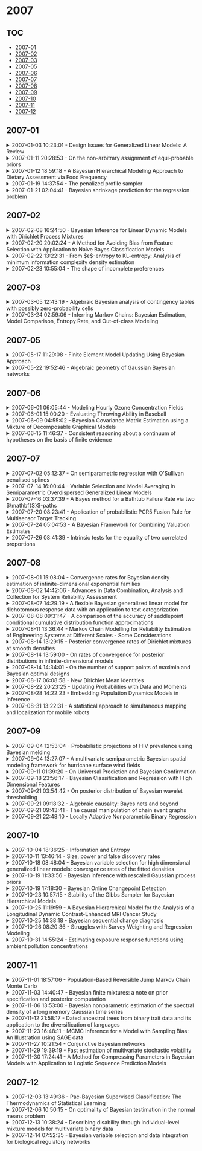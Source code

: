 # 2007

## TOC

- [2007-01](#2007-01)
- [2007-02](#2007-02)
- [2007-03](#2007-03)
- [2007-05](#2007-05)
- [2007-06](#2007-06)
- [2007-07](#2007-07)
- [2007-08](#2007-08)
- [2007-09](#2007-09)
- [2007-10](#2007-10)
- [2007-11](#2007-11)
- [2007-12](#2007-12)

## 2007-01

<details>

<summary>2007-01-03 10:23:01 - Design Issues for Generalized Linear Models: A Review</summary>

- *André I. Khuri, Bhramar Mukherjee, Bikas K. Sinha, Malay Ghosh*

- `0701088v1` - [abs](http://arxiv.org/abs/0701088v1) - [pdf](http://arxiv.org/pdf/math/0701088v1)

> Generalized linear models (GLMs) have been used quite effectively in the modeling of a mean response under nonstandard conditions, where discrete as well as continuous data distributions can be accommodated. The choice of design for a GLM is a very important task in the development and building of an adequate model. However, one major problem that handicaps the construction of a GLM design is its dependence on the unknown parameters of the fitted model. Several approaches have been proposed in the past 25 years to solve this problem. These approaches, however, have provided only partial solutions that apply in only some special cases, and the problem, in general, remains largely unresolved. The purpose of this article is to focus attention on the aforementioned dependence problem. We provide a survey of various existing techniques dealing with the dependence problem. This survey includes discussions concerning locally optimal designs, sequential designs, Bayesian designs and the quantile dispersion graph approach for comparing designs for GLMs.

</details>

<details>

<summary>2007-01-11 20:28:53 - On the non-arbitrary assignment of equi-probable priors</summary>

- *William M. Briggs*

- `0701331v1` - [abs](http://arxiv.org/abs/0701331v1) - [pdf](http://arxiv.org/pdf/math/0701331v1)

> How to form priors that do not seem artificial or arbitrary is a central question in Bayesian statistics. The case of forming a prior on the truth of a proposition for which there is no evidence, and the definte evidence that the event can happen in a finite set of ways, is detailed. The truth of a propostion of this kind is frequently assigned a prior of 0.5 via arguments of ignorance, randomness, the Principle of Indiffernce, the Principal Principal, or by other methods. These are all shown to be flawed. The statistical syllogism introduced by Williams in 1947 is shown to fix the problems that the other arguments have. An example in the context of model selection is given.

</details>

<details>

<summary>2007-01-12 18:59:18 - A Bayesian Hierarchical Modeling Approach to Dietary Assessment via Food Frequency</summary>

- *Andrew Lawson, Daniela Nitcheva*

- `0701356v1` - [abs](http://arxiv.org/abs/0701356v1) - [pdf](http://arxiv.org/pdf/math/0701356v1)

> Previous likelihood-based linear modeling of nutritional data has been limited by the availability of software that allows flexible error structures in the data. We demonstrate the use of a Bayesian modeling approach to the analysis of such data. Our goal is to model the relationship between the energy intake derived from Food Frequency Questionnaires (FFQs) and the energy expenditure estimated from the doubly labeled water method. We consider models with different distributions for the FFQ energy intake. The models include previously identified covariates describing social desirability, education and their possible interaction that are felt to impact the reported FFQ. The models also include random effects to account for subject specific random variation (frailty) and also to account for the complex patterns of measurement error inherent in these data. Issues arising within the work relate both to the selection of relevant linear and non-linear models, the use of random effects, and the relevance of goodness-of-fit criteria such as DIC and PPL in assessing the most appropriate model.

</details>

<details>

<summary>2007-01-19 14:37:54 - The penalized profile sampler</summary>

- *Guang Cheng, Michael R. Kosorok*

- `0701540v1` - [abs](http://arxiv.org/abs/0701540v1) - [pdf](http://arxiv.org/pdf/math/0701540v1)

> The penalized profile sampler for semiparametric inference is an extension of the profile sampler method (Lee, Kosorok and Fine, 2005) obtained by profiling a penalized log-likelihood. The idea is to base inference on the posterior distribution obtained by multiplying a profiled penalized log-likelihood by a prior for the parametric component, where the profiling and penalization are applied to the nuisance parameter. Because the prior is not applied to the full likelihood, the method is not strictly Bayesian. A benefit of this approximately Bayesian method is that it circumvents the need to put a prior on the possibly infinite-dimensional nuisance components of the model. We investigate the first and second order frequentist performance of the penalized profile sampler, and demonstrate that the accuracy of the procedure can be adjusted by the size of the assigned smoothing parameter. The theoretical validity of the procedure is illustrated for two examples: a partly linear model with normal error for current status data and a semiparametric logistic regression model. As far as we are aware, there are no other methods of inference in this context known to have second order frequentist validity.

</details>

<details>

<summary>2007-01-21 02:04:41 - Bayesian shrinkage prediction for the regression problem</summary>

- *Kei Kobayashi, Fumiyasu Komaki*

- `0701583v1` - [abs](http://arxiv.org/abs/0701583v1) - [pdf](http://arxiv.org/pdf/math/0701583v1)

> We consider Bayesian shrinkage predictions for the Normal regression problem under the frequentist Kullback-Leibler risk function.   Firstly, we consider the multivariate Normal model with an unknown mean and a known covariance. While the unknown mean is fixed, the covariance of future samples can be different from training samples. We show that the Bayesian predictive distribution based on the uniform prior is dominated by that based on a class of priors if the prior distributions for the covariance and future covariance matrices are rotation invariant.   Then, we consider a class of priors for the mean parameters depending on the future covariance matrix. With such a prior, we can construct a Bayesian predictive distribution dominating that based on the uniform prior.   Lastly, applying this result to the prediction of response variables in the Normal linear regression model, we show that there exists a Bayesian predictive distribution dominating that based on the uniform prior. Minimaxity of these Bayesian predictions follows from these results.

</details>


## 2007-02

<details>

<summary>2007-02-08 16:24:50 - Bayesian Inference for Linear Dynamic Models with Dirichlet Process Mixtures</summary>

- *François Caron, Manuel Davy, Arnaud Doucet, Emmanuel Duflos, Philippe Vanheeghe*

- `0702225v1` - [abs](http://arxiv.org/abs/0702225v1) - [pdf](http://arxiv.org/pdf/math/0702225v1)

> Using Kalman techniques, it is possible to perform optimal estimation in linear Gaussian state-space models. We address here the case where the noise probability density functions are of unknown functional form. A flexible Bayesian nonparametric noise model based on Dirichlet process mixtures is introduced. Efficient Markov chain Monte Carlo and Sequential Monte Carlo methods are then developed to perform optimal batch and sequential estimation in such contexts. The algorithms are applied to blind deconvolution and change point detection. Experimental results on synthetic and real data demonstrate the efficiency of this approach in various contexts.

</details>

<details>

<summary>2007-02-20 20:02:24 - A Method for Avoiding Bias from Feature Selection with Application to Naive Bayes Classification Models</summary>

- *Longhai Li, Jianguo Zhang, Radford M. Neal*

- `0702591v1` - [abs](http://arxiv.org/abs/0702591v1) - [pdf](http://arxiv.org/pdf/math/0702591v1)

> For many classification and regression problems, a large number of features are available for possible use - this is typical of DNA microarray data on gene expression, for example. Often, for computational or other reasons, only a small subset of these features are selected for use in a model, based on some simple measure such as correlation with the response variable. This procedure may introduce an optimistic bias, however, in which the response variable appears to be more predictable than it actually is, because the high correlation of the selected features with the response may be partly or wholely due to chance. We show how this bias can be avoided when using a Bayesian model for the joint distribution of features and response. The crucial insight is that even if we forget the exact values of the unselected features, we should retain, and condition on, the knowledge that their correlation with the response was too small for them to be selected. In this paper we describe how this idea can be implemented for ``naive Bayes'' models of binary data. Experiments with simulated data confirm that this method avoids bias due to feature selection. We also apply the naive Bayes model to subsets of data relating gene expression to colon cancer, and find that correcting for bias from feature selection does improve predictive performance.

</details>

<details>

<summary>2007-02-22 13:22:31 - From $ε$-entropy to KL-entropy: Analysis of minimum information complexity density estimation</summary>

- *Tong Zhang*

- `0702653v1` - [abs](http://arxiv.org/abs/0702653v1) - [pdf](http://arxiv.org/pdf/math/0702653v1)

> We consider an extension of $\epsilon$-entropy to a KL-divergence based complexity measure for randomized density estimation methods. Based on this extension, we develop a general information-theoretical inequality that measures the statistical complexity of some deterministic and randomized density estimators. Consequences of the new inequality will be presented. In particular, we show that this technique can lead to improvements of some classical results concerning the convergence of minimum description length and Bayesian posterior distributions. Moreover, we are able to derive clean finite-sample convergence bounds that are not obtainable using previous approaches.

</details>

<details>

<summary>2007-02-23 10:55:04 - The shape of incomplete preferences</summary>

- *Robert Nau*

- `0702689v1` - [abs](http://arxiv.org/abs/0702689v1) - [pdf](http://arxiv.org/pdf/math/0702689v1)

> Incomplete preferences provide the epistemic foundation for models of imprecise subjective probabilities and utilities that are used in robust Bayesian analysis and in theories of bounded rationality. This paper presents a simple axiomatization of incomplete preferences and characterizes the shape of their representing sets of probabilities and utilities. Deletion of the completeness assumption from the axiom system of Anscombe and Aumann yields preferences represented by a convex set of state-dependent expected utilities, of which at least one must be a probability/utility pair. A strengthening of the state-independence axiom is needed to obtain a representation purely in terms of a set of probability/utility pairs.

</details>


## 2007-03

<details>

<summary>2007-03-05 12:43:19 - Algebraic Bayesian analysis of contingency tables with possibly zero-probability cells</summary>

- *Guido Consonni, Giovanni Pistone*

- `0703123v1` - [abs](http://arxiv.org/abs/0703123v1) - [pdf](http://arxiv.org/pdf/math/0703123v1)

> In this paper we consider a Bayesian analysis of contingency tables allowing for the possibility that cells may have probability zero. In this sense we depart from standard log-linear modeling that implicitly assumes a positivity constraint. Our approach leads us to consider mixture models for contingency tables, where the components of the mixture, which we call model-instances, have distinct support. We rely on ideas from polynomial algebra in order to identify the various model instances. We also provide a method to assign prior probabilities to each instance of the model, as well as describing methods for constructing priors on the parameter space of each instance. We illustrate our methodology through a $5 \times 2$ table involving two structural zeros, as well as a zero count. The results we obtain show that our analysis may lead to conclusions that are substantively different from those that would obtain in a standard framework, wherein the possibility of zero-probability cells is not explicitly accounted for.

</details>

<details>

<summary>2007-03-24 02:59:06 - Inferring Markov Chains: Bayesian Estimation, Model Comparison, Entropy Rate, and Out-of-class Modeling</summary>

- *Christopher C. Strelioff, James P. Crutchfield, Alfred W. Hubler*

- `0703715v1` - [abs](http://arxiv.org/abs/0703715v1) - [pdf](http://arxiv.org/pdf/math/0703715v1)

> Markov chains are a natural and well understood tool for describing one-dimensional patterns in time or space. We show how to infer $k$-th order Markov chains, for arbitrary $k$, from finite data by applying Bayesian methods to both parameter estimation and model-order selection. Extending existing results for multinomial models of discrete data, we connect inference to statistical mechanics through information-theoretic (type theory) techniques. We establish a direct relationship between Bayesian evidence and the partition function which allows for straightforward calculation of the expectation and variance of the conditional relative entropy and the source entropy rate. Finally, we introduce a novel method that uses finite data-size scaling with model-order comparison to infer the structure of out-of-class processes.

</details>


## 2007-05

<details>

<summary>2007-05-17 11:29:08 - Finite Element Model Updating Using Bayesian Approach</summary>

- *Tshilidzi Marwala, Lungile Mdlazi, Sibusiso Sibisi*

- `0705.2515v1` - [abs](http://arxiv.org/abs/0705.2515v1) - [pdf](http://arxiv.org/pdf/0705.2515v1)

> This paper compares the Maximum-likelihood method and Bayesian method for finite element model updating. The Maximum-likelihood method was implemented using genetic algorithm while the Bayesian method was implemented using the Markov Chain Monte Carlo. These methods were tested on a simple beam and an unsymmetrical H-shaped structure. The results show that the Bayesian method gave updated finite element models that predicted more accurate modal properties than the updated finite element models obtained through the use of the Maximum-likelihood method. Furthermore, both these methods were found to require the same levels of computational loads.

</details>

<details>

<summary>2007-05-22 19:52:46 - Algebraic geometry of Gaussian Bayesian networks</summary>

- *Seth Sullivant*

- `0704.0918v2` - [abs](http://arxiv.org/abs/0704.0918v2) - [pdf](http://arxiv.org/pdf/0704.0918v2)

> Conditional independence models in the Gaussian case are algebraic varieties in the cone of positive definite covariance matrices. We study these varieties in the case of Bayesian networks, with a view towards generalizing the recursive factorization theorem to situations with hidden variables. In the case when the underlying graph is a tree, we show that the vanishing ideal of the model is generated by the conditional independence statements implied by graph. We also show that the ideal of any Bayesian network is homogeneous with respect to a multigrading induced by a collection of upstream random variables. This has a number of important consequences for hidden variable models. Finally, we relate the ideals of Bayesian networks to a number of classical constructions in algebraic geometry including toric degenerations of the Grassmannian, matrix Schubert varieties, and secant varieties.

</details>


## 2007-06

<details>

<summary>2007-06-01 06:05:44 - Modeling Hourly Ozone Concentration Fields</summary>

- *Yiping Dou, Nhu D Le, James V Zidek*

- `0706.0073v1` - [abs](http://arxiv.org/abs/0706.0073v1) - [pdf](http://arxiv.org/pdf/0706.0073v1)

> This paper presents a dynamic linear model for modeling hourly ozone concentrations over the eastern United States. That model, which is developed within an Bayesian hierarchical framework, inherits the important feature of such models that its coefficients, treated as states of the process, can change with time. Thus the model includes a time--varying site invariant mean field as well as time varying coefficients for 24 and 12 diurnal cycle components. This cost of this model's great flexibility comes at the cost of computational complexity, forcing us to use an MCMC approach and to restrict application of our model domain to a small number of monitoring sites. We critically assess this model and discover some of its weaknesses in this type of application.

</details>

<details>

<summary>2007-06-01 15:00:20 - Evaluating Throwing Ability in Baseball</summary>

- *Matthew Carruth, Shane T. Jensen*

- `0705.3257v2` - [abs](http://arxiv.org/abs/0705.3257v2) - [pdf](http://arxiv.org/pdf/0705.3257v2)

> We present a quantitative analysis of throwing ability for major league outfielders and catchers. We use detailed game event data to tabulate success and failure events in outfielder and catcher throwing opportunities. We attribute a run contribution to each success or failure which are tabulated for each player in each season. We use four seasons of data to estimate the overall throwing ability of each player using a Bayesian hierarchical model. This model allows us to shrink individual player estimates towards an overall population mean depending on the number of opportunities for each player. We use the posterior distribution of player abilities from this model to identify players with significant positive and negative throwing contributions.

</details>

<details>

<summary>2007-06-09 04:55:02 - Bayesian Covariance Matrix Estimation using a Mixture of Decomposable Graphical Models</summary>

- *Helen Armstrong, Christopher K. Carter, Kevin F. Wong, Robert Kohn*

- `0706.1287v1` - [abs](http://arxiv.org/abs/0706.1287v1) - [pdf](http://arxiv.org/pdf/0706.1287v1)

> A Bayesian approach is used to estimate the covariance matrix of Gaussian data. Ideas from Gaussian graphical models and model selection are used to construct a prior for the covariance matrix that is a mixture over all decomposable graphs. For this prior the probability of each graph size is specified by the user and graphs of equal size are assigned equal probability. Most previous approaches assume that all graphs are equally probable. We show empirically that the prior that assigns equal probability over graph sizes outperforms the prior that assigns equal probability over all graphs, both in identifying the correct decomposable graph and in more efficiently estimating the covariance matrix.

</details>

<details>

<summary>2007-06-15 11:46:37 - Consistent reasoning about a continuum of hypotheses on the basis of finite evidence</summary>

- *Jochen Rau*

- `0706.2274v1` - [abs](http://arxiv.org/abs/0706.2274v1) - [pdf](http://arxiv.org/pdf/0706.2274v1)

> In the modern Bayesian view classical probability theory is simply an extension of conventional logic, i.e., a quantitative tool that allows for consistent reasoning in the presence of uncertainty. Classical theory presupposes, however, that--at least in principle--the amount of evidence that an experimenter can accumulate always matches the size of the hypothesis space. I investigate how the framework for consistent reasoning must be modified in non-classical situations where hypotheses form a continuum, yet the maximum evidence accessible through experiment is not allowed to exceed some finite upper bound. Invoking basic consistency requirements pertaining to the preparation and composition of systems, as well as to the continuity of probabilities, I show that the modified theory must have an internal symmetry isomorphic to the unitary group. It thus appears that the only consistent algorithm for plausible reasoning about a continuum of hypotheses on the basis of finite evidence is furnished by quantum theory in complex Hilbert space.

</details>


## 2007-07

<details>

<summary>2007-07-02 05:12:37 - On semiparametric regression with O'Sullivan penalised splines</summary>

- *M. P. Wand, J. T. Ormerod*

- `0707.0143v1` - [abs](http://arxiv.org/abs/0707.0143v1) - [pdf](http://arxiv.org/pdf/0707.0143v1)

> This is an expos\'e on the use of O'Sullivan penalised splines in contemporary semiparametric regression, including mixed model and Bayesian formulations. O'Sullivan penalised splines are similar to P-splines, but have an advantage of being a direct generalisation of smoothing splines. Exact expressions for the O'Sullivan penalty matrix are obtained. Comparisons between the two reveals that O'Sullivan penalised splines more closely mimic the natural boundary behaviour of smoothing splines. Implementation in modern computing environments such as Matlab, R and BUGS is discussed.

</details>

<details>

<summary>2007-07-14 16:00:44 - Variable Selection and Model Averaging in Semiparametric Overdispersed Generalized Linear Models</summary>

- *Remy Cottet, Robert Kohn, David Nott*

- `0707.2158v1` - [abs](http://arxiv.org/abs/0707.2158v1) - [pdf](http://arxiv.org/pdf/0707.2158v1)

> We express the mean and variance terms in a double exponential regression model as additive functions of the predictors and use Bayesian variable selection to determine which predictors enter the model, and whether they enter linearly or flexibly. When the variance term is null we obtain a generalized additive model, which becomes a generalized linear model if the predictors enter the mean linearly. The model is estimated using Markov chain Monte Carlo simulation and the methodology is illustrated using real and simulated data sets.

</details>

<details>

<summary>2007-07-16 03:37:39 - A Bayes method for a Bathtub Failure Rate via two $\mathbf{S}$-paths</summary>

- *Man-Wai Ho*

- `0707.2257v1` - [abs](http://arxiv.org/abs/0707.2257v1) - [pdf](http://arxiv.org/pdf/0707.2257v1)

> A class of semi-parametric hazard/failure rates with a bathtub shape is of interest. It does not only provide a great deal of flexibility over existing parametric methods in the modeling aspect but also results in a closed and tractable Bayes estimator for the bathtub-shaped failure rate (BFR). Such an estimator is derived to be a finite sum over two $\mathbf{S}$-paths due to an explicit posterior analysis in terms of two (conditionally independent) $\mathbf{S}$-paths. These, newly discovered, explicit results can be proved to be a Rao-Blackwellization of counterpart results in terms of partitions that are readily available by a specialization of James (2005)'s work. We develop both iterative and non-iterative computational procedures based on existing efficient Monte Carlo methods for sampling one single $\mathbf{S}$-path. Nmerical simulations are given to demonstrate the practicality and the effectiveness of our methodology. Last but not least, two applications of the proposed method are discussed, of which one is about a Bayesian test for failure rates and the other is related to modeling with covariates.

</details>

<details>

<summary>2007-07-20 08:23:41 - Application of probabilistic PCR5 Fusion Rule for Multisensor Target Tracking</summary>

- *Alois Kirchner, Frederic Dambreville, Francis Celeste, Jean Dezert, Florentin Smarandache*

- `0707.3013v1` - [abs](http://arxiv.org/abs/0707.3013v1) - [pdf](http://arxiv.org/pdf/0707.3013v1)

> This paper defines and implements a non-Bayesian fusion rule for combining densities of probabilities estimated by local (non-linear) filters for tracking a moving target by passive sensors. This rule is the restriction to a strict probabilistic paradigm of the recent and efficient Proportional Conflict Redistribution rule no 5 (PCR5) developed in the DSmT framework for fusing basic belief assignments. A sampling method for probabilistic PCR5 (p-PCR5) is defined. It is shown that p-PCR5 is more robust to an erroneous modeling and allows to keep the modes of local densities and preserve as much as possible the whole information inherent to each densities to combine. In particular, p-PCR5 is able of maintaining multiple hypotheses/modes after fusion, when the hypotheses are too distant in regards to their deviations. This new p-PCR5 rule has been tested on a simple example of distributed non-linear filtering application to show the interest of such approach for future developments. The non-linear distributed filter is implemented through a basic particles filtering technique. The results obtained in our simulations show the ability of this p-PCR5-based filter to track the target even when the models are not well consistent in regards to the initialization and real cinematic.

</details>

<details>

<summary>2007-07-24 05:04:53 - A Bayesian Framework for Combining Valuation Estimates</summary>

- *Kenton K. Yee*

- `0707.3482v1` - [abs](http://arxiv.org/abs/0707.3482v1) - [pdf](http://arxiv.org/pdf/0707.3482v1)

> Obtaining more accurate equity value estimates is the starting point for stock selection, value-based indexing in a noisy market, and beating benchmark indices through tactical style rotation. Unfortunately, discounted cash flow, method of comparables, and fundamental analysis typically yield discrepant valuation estimates. Moreover, the valuation estimates typically disagree with market price. Can one form a superior valuation estimate by averaging over the individual estimates, including market price? This article suggests a Bayesian framework for combining two or more estimates into a superior valuation estimate. The framework justifies the common practice of averaging over several estimates to arrive at a final point estimate.

</details>

<details>

<summary>2007-07-26 08:41:39 - Intrinsic tests for the equality of two correlated proportions</summary>

- *Guido Consonni, Luca La Rocca*

- `0707.3877v1` - [abs](http://arxiv.org/abs/0707.3877v1) - [pdf](http://arxiv.org/pdf/0707.3877v1)

> Correlated proportions arise in longitudinal (panel) studies. A typical example is the ``opinion swing'' problem: ``Has the proportion of people favoring a politician changed after his recent speech to the nation on TV?''. Since the same group of individuals is interviewed before and after the speech, the two proportions are correlated. A natural null hypothesis to be tested is whether the corresponding population proportions are equal. A standard Bayesian approach to this problem has already been considered in the literature, based on a Dirichlet prior for the cell-probabilities of the underlying two-by-two table under the alternative hypothesis, together with an induced prior under the null. In lack of specific prior information, a diffuse (e.g. uniform) distribution may be used. We claim that this approach is not satisfactory, since in a testing problem one should make sure that the prior under the alternative be adequately centered around the region specified by the null, in order to obtain a fair comparison between the two hypotheses. Following an intrinsic prior methodology, we develop two strategies for the construction of a collection of objective priors increasingly peaked around the null. We provide a simple interpretation of their structure in terms of weighted imaginary sample scenarios. We illustrate our method by means of three examples, carrying out sensitivity analysis and providing comparison with existing results.

</details>


## 2007-08

<details>

<summary>2007-08-01 15:08:04 - Convergence rates for Bayesian density estimation of infinite-dimensional exponential families</summary>

- *Catia Scricciolo*

- `0708.0175v1` - [abs](http://arxiv.org/abs/0708.0175v1) - [pdf](http://arxiv.org/pdf/0708.0175v1)

> We study the rate of convergence of posterior distributions in density estimation problems for log-densities in periodic Sobolev classes characterized by a smoothness parameter p. The posterior expected density provides a nonparametric estimation procedure attaining the optimal minimax rate of convergence under Hellinger loss if the posterior distribution achieves the optimal rate over certain uniformity classes. A prior on the density class of interest is induced by a prior on the coefficients of the trigonometric series expansion of the log-density. We show that when p is known, the posterior distribution of a Gaussian prior achieves the optimal rate provided the prior variances die off sufficiently rapidly. For a mixture of normal distributions, the mixing weights on the dimension of the exponential family are assumed to be bounded below by an exponentially decreasing sequence. To avoid the use of infinite bases, we develop priors that cut off the series at a sample-size-dependent truncation point. When the degree of smoothness is unknown, a finite mixture of normal priors indexed by the smoothness parameter, which is also assigned a prior, produces the best rate. A rate-adaptive estimator is derived.

</details>

<details>

<summary>2007-08-02 14:42:06 - Advances in Data Combination, Analysis and Collection for System Reliability Assessment</summary>

- *Alyson G. Wilson, Todd L. Graves, Michael S. Hamada, C. Shane Reese*

- `0708.0355v1` - [abs](http://arxiv.org/abs/0708.0355v1) - [pdf](http://arxiv.org/pdf/0708.0355v1)

> The systems that statisticians are asked to assess, such as nuclear weapons, infrastructure networks, supercomputer codes and munitions, have become increasingly complex. It is often costly to conduct full system tests. As such, we present a review of methodology that has been proposed for addressing system reliability with limited full system testing. The first approaches presented in this paper are concerned with the combination of multiple sources of information to assess the reliability of a single component. The second general set of methodology addresses the combination of multiple levels of data to determine system reliability. We then present developments for complex systems beyond traditional series/parallel representations through the use of Bayesian networks and flowgraph models. We also include methodological contributions to resource allocation considerations for system relability assessment. We illustrate each method with applications primarily encountered at Los Alamos National Laboratory.

</details>

<details>

<summary>2007-08-07 14:29:19 - A flexible Bayesian generalized linear model for dichotomous response data with an application to text categorization</summary>

- *Susana Eyheramendy, David Madigan*

- `0708.0959v1` - [abs](http://arxiv.org/abs/0708.0959v1) - [pdf](http://arxiv.org/pdf/0708.0959v1)

> We present a class of sparse generalized linear models that include probit and logistic regression as special cases and offer some extra flexibility. We provide an EM algorithm for learning the parameters of these models from data. We apply our method in text classification and in simulated data and show that our method outperforms the logistic and probit models and also the elastic net, in general by a substantial margin.

</details>

<details>

<summary>2007-08-08 09:31:47 - A comparison of the accuracy of saddlepoint conditional cumulative distribution function approximations</summary>

- *Juan Zhang, John E. Kolassa*

- `0708.1069v1` - [abs](http://arxiv.org/abs/0708.1069v1) - [pdf](http://arxiv.org/pdf/0708.1069v1)

> Consider a model parameterized by a scalar parameter of interest and a nuisance parameter vector. Inference about the parameter of interest may be based on the signed root of the likelihood ratio statistic R. The standard normal approximation to the conditional distribution of R typically has error of order O(n^{-1/2}), where n is the sample size. There are several modifications for R, which reduce the order of error in the approximations. In this paper, we mainly investigate Barndorff-Nielsen's modified directed likelihood ratio statistic, Severini's empirical adjustment, and DiCiccio and Martin's two modifications, involving the Bayesian approach and the conditional likelihood ratio statistic. For each modification, two formats were employed to approximate the conditional cumulative distribution function; these are Barndorff-Nielson formats and the Lugannani and Rice formats. All approximations were applied to inference on the ratio of means for two independent exponential random variables. We constructed one and two-sided hypotheses tests and used the actual sizes of the tests as the measurements of accuracy to compare those approximations.

</details>

<details>

<summary>2007-08-11 13:36:44 - Markov Chain Modelling for Reliability Estimation of Engineering Systems at Different Scales - Some Considerations</summary>

- *K. Balaji Rao*

- `0708.1566v1` - [abs](http://arxiv.org/abs/0708.1566v1) - [pdf](http://arxiv.org/pdf/0708.1566v1)

> The concepts of probability, statistics and stochastic theory are being successfully used in structural engineering. Markov Chain modelling is a simple stochastic process model that has found its application in both describing stochastic evolution of system and in system reliability estimation. The recent developments in Markov Chain Monte Carlo and the possible integration of Bayesian theory within Markov Chain theory have enhanced its application possibilities. However, the application possibility can be furthered to range over wider scales of application (perhaps from nano- to macro-) by considering the developments in Physics (in particular Quantum Physics). This paper tries to present the results of quantum physics that would help in interpretation of transition probability matrix. However, care has to be taken in the choice of densities in computing the transition probability matrix. The paper is based on available literature, and the aim is only to make an attempt to show how Markov Chain can be used to model systems at various scales.

</details>

<details>

<summary>2007-08-14 13:29:15 - Posterior convergence rates of Dirichlet mixtures at smooth densities</summary>

- *Subhashis Ghosal, Aad van der Vaart*

- `0708.1885v1` - [abs](http://arxiv.org/abs/0708.1885v1) - [pdf](http://arxiv.org/pdf/0708.1885v1)

> We study the rates of convergence of the posterior distribution for Bayesian density estimation with Dirichlet mixtures of normal distributions as the prior. The true density is assumed to be twice continuously differentiable. The bandwidth is given a sequence of priors which is obtained by scaling a single prior by an appropriate order. In order to handle this problem, we derive a new general rate theorem by considering a countable covering of the parameter space whose prior probabilities satisfy a summability condition together with certain individual bounds on the Hellinger metric entropy. We apply this new general theorem on posterior convergence rates by computing bounds for Hellinger (bracketing) entropy numbers for the involved class of densities, the error in the approximation of a smooth density by normal mixtures and the concentration rate of the prior. The best obtainable rate of convergence of the posterior turns out to be equivalent to the well-known frequentist rate for integrated mean squared error $n^{-2/5}$ up to a logarithmic factor.

</details>

<details>

<summary>2007-08-14 13:59:00 - On rates of convergence for posterior distributions in infinite-dimensional models</summary>

- *Stephen G. Walker, Antonio Lijoi, Igor Prünster*

- `0708.1892v1` - [abs](http://arxiv.org/abs/0708.1892v1) - [pdf](http://arxiv.org/pdf/0708.1892v1)

> This paper introduces a new approach to the study of rates of convergence for posterior distributions. It is a natural extension of a recent approach to the study of Bayesian consistency. In particular, we improve on current rates of convergence for models including the mixture of Dirichlet process model and the random Bernstein polynomial model.

</details>

<details>

<summary>2007-08-14 14:34:01 - On the number of support points of maximin and Bayesian optimal designs</summary>

- *Dietrich Braess, Holger Dette*

- `0708.1901v1` - [abs](http://arxiv.org/abs/0708.1901v1) - [pdf](http://arxiv.org/pdf/0708.1901v1)

> We consider maximin and Bayesian $D$-optimal designs for nonlinear regression models. The maximin criterion requires the specification of a region for the nonlinear parameters in the model, while the Bayesian optimality criterion assumes that a prior for these parameters is available. On interval parameter spaces, it was observed empirically by many authors that an increase of uncertainty in the prior information (i.e., a larger range for the parameter space in the maximin criterion or a larger variance of the prior in the Bayesian criterion) yields a larger number of support points of the corresponding optimal designs. In this paper, we present analytic tools which are used to prove this phenomenon in concrete situations. The proposed methodology can be used to explain many empirically observed results in the literature. Moreover, it explains why maximin $D$-optimal designs are usually supported at more points than Bayesian $D$-optimal designs.

</details>

<details>

<summary>2007-08-17 06:08:58 - New Dirichlet Mean Identities</summary>

- *Lancelot F. James*

- `0708.0614v2` - [abs](http://arxiv.org/abs/0708.0614v2) - [pdf](http://arxiv.org/pdf/0708.0614v2)

> An important line of research is the investigation of the laws of random variables known as Dirichlet means as discussed in Cifarelli and Regazzini(1990). However there is not much information on inter-relationships between different Dirichlet means. Here we introduce two distributional operations, which consist of multiplying a mean functional by an independent beta random variable and an operation involving an exponential change of measure. These operations identify relationships between different means and their densities. This allows one to use the often considerable analytic work to obtain results for one Dirichlet mean to obtain results for an entire family of otherwise seemingly unrelated Dirichlet means. Additionally, it allows one to obtain explicit densities for the related class of random variables that have generalized gamma convolution distributions, and the finite-dimensional distribution of their associated L\'evy processes. This has implications in, for instance, the explicit description of Bayesian nonparametric prior and posterior models, and more generally in a variety of applications in probability and statistics involving Levy processes.

</details>

<details>

<summary>2007-08-22 20:23:25 - Updating Probabilities with Data and Moments</summary>

- *Adom Giffin, Ariel Caticha*

- `0708.1593v2` - [abs](http://arxiv.org/abs/0708.1593v2) - [pdf](http://arxiv.org/pdf/0708.1593v2)

> We use the method of Maximum (relative) Entropy to process information in the form of observed data and moment constraints. The generic "canonical" form of the posterior distribution for the problem of simultaneous updating with data and moments is obtained. We discuss the general problem of non-commuting constraints, when they should be processed sequentially and when simultaneously. As an illustration, the multinomial example of die tosses is solved in detail for two superficially similar but actually very different problems.

</details>

<details>

<summary>2007-08-28 14:22:23 - Embedding Population Dynamics Models in Inference</summary>

- *Stephen T. Buckland, Ken B. Newman, Carmen Fernández, Len Thomas, John Harwood*

- `0708.3796v1` - [abs](http://arxiv.org/abs/0708.3796v1) - [pdf](http://arxiv.org/pdf/0708.3796v1)

> Increasing pressures on the environment are generating an ever-increasing need to manage animal and plant populations sustainably, and to protect and rebuild endangered populations. Effective management requires reliable mathematical models, so that the effects of management action can be predicted, and the uncertainty in these predictions quantified. These models must be able to predict the response of populations to anthropogenic change, while handling the major sources of uncertainty. We describe a simple ``building block'' approach to formulating discrete-time models. We show how to estimate the parameters of such models from time series of data, and how to quantify uncertainty in those estimates and in numbers of individuals of different types in populations, using computer-intensive Bayesian methods. We also discuss advantages and pitfalls of the approach, and give an example using the British grey seal population.

</details>

<details>

<summary>2007-08-31 13:22:31 - A statistical approach to simultaneous mapping and localization for mobile robots</summary>

- *Anita Araneda, Stephen E. Fienberg, Alvaro Soto*

- `0708.4337v1` - [abs](http://arxiv.org/abs/0708.4337v1) - [pdf](http://arxiv.org/pdf/0708.4337v1)

> Mobile robots require basic information to navigate through an environment: they need to know where they are (localization) and they need to know where they are going. For the latter, robots need a map of the environment. Using sensors of a variety of forms, robots gather information as they move through an environment in order to build a map. In this paper we present a novel sampling algorithm to solving the simultaneous mapping and localization (SLAM) problem in indoor environments. We approach the problem from a Bayesian statistics perspective. The data correspond to a set of range finder and odometer measurements, obtained at discrete time instants. We focus on the estimation of the posterior distribution over the space of possible maps given the data. By exploiting different factorizations of this distribution, we derive three sampling algorithms based on importance sampling. We illustrate the results of our approach by testing the algorithms with two real data sets obtained through robot navigation inside office buildings at Carnegie Mellon University and the Pontificia Universidad Catolica de Chile.

</details>


## 2007-09

<details>

<summary>2007-09-04 12:53:04 - Probabilistic projections of HIV prevalence using Bayesian melding</summary>

- *Leontine Alkema, Adrian E. Raftery, Samuel J. Clark*

- `0709.0421v1` - [abs](http://arxiv.org/abs/0709.0421v1) - [pdf](http://arxiv.org/pdf/0709.0421v1)

> The Joint United Nations Programme on HIV/AIDS (UNAIDS) has developed the Estimation and Projection Package (EPP) for making national estimates and short-term projections of HIV prevalence based on observed prevalence trends at antenatal clinics. Assessing the uncertainty about its estimates and projections is important for informed policy decision making, and we propose the use of Bayesian melding for this purpose. Prevalence data and other information about the EPP model's input parameters are used to derive a probabilistic HIV prevalence projection, namely a probability distribution over a set of future prevalence trajectories. We relate antenatal clinic prevalence to population prevalence and account for variability between clinics using a random effects model. Predictive intervals for clinic prevalence are derived for checking the model. We discuss predictions given by the EPP model and the results of the Bayesian melding procedure for Uganda, where prevalence peaked at around 28% in 1990; the 95% prediction interval for 2010 ranges from 2% to 7%.

</details>

<details>

<summary>2007-09-04 13:27:07 - A multivariate semiparametric Bayesian spatial modeling framework for hurricane surface wind fields</summary>

- *Brian J. Reich, Montserrat Fuentes*

- `0709.0427v1` - [abs](http://arxiv.org/abs/0709.0427v1) - [pdf](http://arxiv.org/pdf/0709.0427v1)

> Storm surge, the onshore rush of sea water caused by the high winds and low pressure associated with a hurricane, can compound the effects of inland flooding caused by rainfall, leading to loss of property and loss of life for residents of coastal areas. Numerical ocean models are essential for creating storm surge forecasts for coastal areas. These models are driven primarily by the surface wind forcings. Currently, the gridded wind fields used by ocean models are specified by deterministic formulas that are based on the central pressure and location of the storm center. While these equations incorporate important physical knowledge about the structure of hurricane surface wind fields, they cannot always capture the asymmetric and dynamic nature of a hurricane. A new Bayesian multivariate spatial statistical modeling framework is introduced combining data with physical knowledge about the wind fields to improve the estimation of the wind vectors. Many spatial models assume the data follow a Gaussian distribution. However, this may be overly-restrictive for wind fields data which often display erratic behavior, such as sudden changes in time or space. In this paper we develop a semiparametric multivariate spatial model for these data. Our model builds on the stick-breaking prior, which is frequently used in Bayesian modeling to capture uncertainty in the parametric form of an outcome. The stick-breaking prior is extended to the spatial setting by assigning each location a different, unknown distribution, and smoothing the distributions in space with a series of kernel functions. This semiparametric spatial model is shown to improve prediction compared to usual Bayesian Kriging methods for the wind field of Hurricane Ivan.

</details>

<details>

<summary>2007-09-11 01:39:20 - On Universal Prediction and Bayesian Confirmation</summary>

- *Marcus Hutter*

- `0709.1516v1` - [abs](http://arxiv.org/abs/0709.1516v1) - [pdf](http://arxiv.org/pdf/0709.1516v1)

> The Bayesian framework is a well-studied and successful framework for inductive reasoning, which includes hypothesis testing and confirmation, parameter estimation, sequence prediction, classification, and regression. But standard statistical guidelines for choosing the model class and prior are not always available or fail, in particular in complex situations. Solomonoff completed the Bayesian framework by providing a rigorous, unique, formal, and universal choice for the model class and the prior. We discuss in breadth how and in which sense universal (non-i.i.d.) sequence prediction solves various (philosophical) problems of traditional Bayesian sequence prediction. We show that Solomonoff's model possesses many desirable properties: Strong total and weak instantaneous bounds, and in contrast to most classical continuous prior densities has no zero p(oste)rior problem, i.e. can confirm universal hypotheses, is reparametrization and regrouping invariant, and avoids the old-evidence and updating problem. It even performs well (actually better) in non-computable environments.

</details>

<details>

<summary>2007-09-18 23:56:17 - Bayesian Classification and Regression with High Dimensional Features</summary>

- *Longhai Li*

- `0709.2936v1` - [abs](http://arxiv.org/abs/0709.2936v1) - [pdf](http://arxiv.org/pdf/0709.2936v1)

> This thesis responds to the challenges of using a large number, such as thousands, of features in regression and classification problems.   There are two situations where such high dimensional features arise. One is when high dimensional measurements are available, for example, gene expression data produced by microarray techniques. For computational or other reasons, people may select only a small subset of features when modelling such data, by looking at how relevant the features are to predicting the response, based on some measure such as correlation with the response in the training data. Although it is used very commonly, this procedure will make the response appear more predictable than it actually is. In Chapter 2, we propose a Bayesian method to avoid this selection bias, with application to naive Bayes models and mixture models.   High dimensional features also arise when we consider high-order interactions. The number of parameters will increase exponentially with the order considered. In Chapter 3, we propose a method for compressing a group of parameters into a single one, by exploiting the fact that many predictor variables derived from high-order interactions have the same values for all the training cases. The number of compressed parameters may have converged before considering the highest possible order. We apply this compression method to logistic sequence prediction models and logistic classification models.   We use both simulated data and real data to test our methods in both chapters.

</details>

<details>

<summary>2007-09-21 03:54:42 - On posterior distribution of Bayesian wavelet thresholding</summary>

- *Heng Lian*

- `0709.3339v1` - [abs](http://arxiv.org/abs/0709.3339v1) - [pdf](http://arxiv.org/pdf/0709.3339v1)

> We investigate the posterior rate of convergence for wavelet shrinkage using a Bayesian approach in general Besov spaces. Instead of studying the Bayesian estimator related to a particular loss function, we focus on the posterior distribution itself from a nonparametric Bayesian asymptotics point of view and study its rate of convergence. We obtain the same rate as in \citet{abramovich04} where the authors studied the convergence of several Bayesian estimators.

</details>

<details>

<summary>2007-09-21 09:18:32 - Algebraic causality: Bayes nets and beyond</summary>

- *Eva Riccomagno, Jim Q Smith*

- `0709.3377v1` - [abs](http://arxiv.org/abs/0709.3377v1) - [pdf](http://arxiv.org/pdf/0709.3377v1)

> The relationship between algebraic geometry and the inferential framework of the Bayesian Networks with hidden variables has now been fruitfully explored and exploited by a number of authors. More recently the algebraic formulation of Causal Bayesian Networks has also been investigated in this context. After reviewing these newer relationships, we proceed to demonstrate that many of the ideas embodied in the concept of a ``causal model'' can be more generally expressed directly in terms of a partial order and a family of polynomial maps. The more conventional graphical constructions, when available, remain a powerful tool.

</details>

<details>

<summary>2007-09-21 09:43:41 - The causal manipulation of chain event graphs</summary>

- *Eva Riccomagno, Jim Q. Smith*

- `0709.3380v1` - [abs](http://arxiv.org/abs/0709.3380v1) - [pdf](http://arxiv.org/pdf/0709.3380v1)

> Discrete Bayesian Networks have been very successful as a framework both for inference and for expressing certain causal hypotheses. In this paper we present a class of graphical models called the chain event graph (CEG) models, that generalises the class of discrete BN models. It provides a flexible and expressive framework for representing and analysing the implications of causal hypotheses, expressed in terms of the effects of a manipulation of the generating underlying system. We prove that, as for a BN, identifiability analyses of causal effects can be performed through examining the topology of the CEG graph, leading to theorems analogous to the back-door theorem for the BN.

</details>

<details>

<summary>2007-09-21 22:48:10 - Locally Adaptive Nonparametric Binary Regression</summary>

- *Sally Wood, Robert Kohn, Remy Cottet, Wenxin Jiang, Martin Tanner*

- `0709.3545v1` - [abs](http://arxiv.org/abs/0709.3545v1) - [pdf](http://arxiv.org/pdf/0709.3545v1)

> A nonparametric and locally adaptive Bayesian estimator is proposed for estimating a binary regression. Flexibility is obtained by modeling the binary regression as a mixture of probit regressions with the argument of each probit regression having a thin plate spline prior with its own smoothing parameter and with the mixture weights depending on the covariates. The estimator is compared to a single spline estimator and to a recently proposed locally adaptive estimator. The methodology is illustrated by applying it to both simulated and real examples.

</details>


## 2007-10

<details>

<summary>2007-10-04 18:36:25 - Information and Entropy</summary>

- *Ariel Caticha*

- `0710.1068v1` - [abs](http://arxiv.org/abs/0710.1068v1) - [pdf](http://arxiv.org/pdf/0710.1068v1)

> What is information? Is it physical? We argue that in a Bayesian theory the notion of information must be defined in terms of its effects on the beliefs of rational agents. Information is whatever constrains rational beliefs and therefore it is the force that induces us to change our minds. This problem of updating from a prior to a posterior probability distribution is tackled through an eliminative induction process that singles out the logarithmic relative entropy as the unique tool for inference. The resulting method of Maximum relative Entropy (ME), which is designed for updating from arbitrary priors given information in the form of arbitrary constraints, includes as special cases both MaxEnt (which allows arbitrary constraints) and Bayes' rule (which allows arbitrary priors). Thus, ME unifies the two themes of these workshops -- the Maximum Entropy and the Bayesian methods -- into a single general inference scheme that allows us to handle problems that lie beyond the reach of either of the two methods separately. I conclude with a couple of simple illustrative examples.

</details>

<details>

<summary>2007-10-11 13:46:14 - Size, power and false discovery rates</summary>

- *Bradley Efron*

- `0710.2245v1` - [abs](http://arxiv.org/abs/0710.2245v1) - [pdf](http://arxiv.org/pdf/0710.2245v1)

> Modern scientific technology has provided a new class of large-scale simultaneous inference problems, with thousands of hypothesis tests to consider at the same time. Microarrays epitomize this type of technology, but similar situations arise in proteomics, spectroscopy, imaging, and social science surveys. This paper uses false discovery rate methods to carry out both size and power calculations on large-scale problems. A simple empirical Bayes approach allows the false discovery rate (fdr) analysis to proceed with a minimum of frequentist or Bayesian modeling assumptions. Closed-form accuracy formulas are derived for estimated false discovery rates, and used to compare different methodologies: local or tail-area fdr's, theoretical, permutation, or empirical null hypothesis estimates. Two microarray data sets as well as simulations are used to evaluate the methodology, the power diagnostics showing why nonnull cases might easily fail to appear on a list of ``significant'' discoveries.

</details>

<details>

<summary>2007-10-18 08:48:04 - Bayesian variable selection for high dimensional generalized linear models: convergence rates of the fitted densities</summary>

- *Wenxin Jiang*

- `0710.3458v1` - [abs](http://arxiv.org/abs/0710.3458v1) - [pdf](http://arxiv.org/pdf/0710.3458v1)

> Bayesian variable selection has gained much empirical success recently in a variety of applications when the number $K$ of explanatory variables $(x_1,...,x_K)$ is possibly much larger than the sample size $n$. For generalized linear models, if most of the $x_j$'s have very small effects on the response $y$, we show that it is possible to use Bayesian variable selection to reduce overfitting caused by the curse of dimensionality $K\gg n$. In this approach a suitable prior can be used to choose a few out of the many $x_j$'s to model $y$, so that the posterior will propose probability densities $p$ that are ``often close'' to the true density $p^*$ in some sense. The closeness can be described by a Hellinger distance between $p$ and $p^*$ that scales at a power very close to $n^{-1/2}$, which is the ``finite-dimensional rate'' corresponding to a low-dimensional situation. These findings extend some recent work of Jiang [Technical Report 05-02 (2005) Dept. Statistics, Northwestern Univ.] on consistency of Bayesian variable selection for binary classification.

</details>

<details>

<summary>2007-10-19 11:33:56 - Bayesian inference with rescaled Gaussian process priors</summary>

- *Aad van der Vaart, Harry van Zanten*

- `0710.3679v1` - [abs](http://arxiv.org/abs/0710.3679v1) - [pdf](http://arxiv.org/pdf/0710.3679v1)

> We use rescaled Gaussian processes as prior models for functional parameters in nonparametric statistical models. We show how the rate of contraction of the posterior distributions depends on the scaling factor. In particular, we exhibit rescaled Gaussian process priors yielding posteriors that contract around the true parameter at optimal convergence rates. To derive our results we establish bounds on small deviation probabilities for smooth stationary Gaussian processes.

</details>

<details>

<summary>2007-10-19 17:18:30 - Bayesian Online Changepoint Detection</summary>

- *Ryan Prescott Adams, David J. C. MacKay*

- `0710.3742v1` - [abs](http://arxiv.org/abs/0710.3742v1) - [pdf](http://arxiv.org/pdf/0710.3742v1)

> Changepoints are abrupt variations in the generative parameters of a data sequence. Online detection of changepoints is useful in modelling and prediction of time series in application areas such as finance, biometrics, and robotics. While frequentist methods have yielded online filtering and prediction techniques, most Bayesian papers have focused on the retrospective segmentation problem. Here we examine the case where the model parameters before and after the changepoint are independent and we derive an online algorithm for exact inference of the most recent changepoint. We compute the probability distribution of the length of the current ``run,'' or time since the last changepoint, using a simple message-passing algorithm. Our implementation is highly modular so that the algorithm may be applied to a variety of types of data. We illustrate this modularity by demonstrating the algorithm on three different real-world data sets.

</details>

<details>

<summary>2007-10-23 10:57:15 - Stability of the Gibbs Sampler for Bayesian Hierarchical Models</summary>

- *Omiros Papaspiliopoulos, Gareth Roberts*

- `0710.4234v1` - [abs](http://arxiv.org/abs/0710.4234v1) - [pdf](http://arxiv.org/pdf/0710.4234v1)

> We characterise the convergence of the Gibbs sampler which samples from the joint posterior distribution of parameters and missing data in hierarchical linear models with arbitrary symmetric error distributions. We show that the convergence can be uniform, geometric or sub-geometric depending on the relative tail behaviour of the error distributions, and on the parametrisation chosen. Our theory is applied to characterise the convergence of the Gibbs sampler on latent Gaussian process models. We indicate how the theoretical framework we introduce will be useful in analyzing more complex models.

</details>

<details>

<summary>2007-10-25 11:19:59 - A Bayesian Hierarchical Model for the Analysis of a Longitudinal Dynamic Contrast-Enhanced MRI Cancer Study</summary>

- *Volker J. Schmid, Brandon Whitcher, Anwar R. Padhani, N. Jane Taylor, Guang-Zhong Yang*

- `0710.4788v1` - [abs](http://arxiv.org/abs/0710.4788v1) - [pdf](http://arxiv.org/pdf/0710.4788v1)

> Imaging in clinical oncology trials provides a wealth of information that contributes to the drug development process, especially in early phase studies. This paper focuses on kinetic modeling in DCE-MRI, inspired by mixed-effects models that are frequently used in the analysis of clinical trials. Instead of summarizing each scanning session as a single kinetic parameter -- such as median $\ktrans$ across all voxels in the tumor ROI -- we propose to analyze all voxel time courses from all scans and across all subjects simultaneously in a single model. The kinetic parameters from the usual non-linear regression model are decomposed into unique components associated with factors from the longitudinal study; e.g., treatment, patient and voxel effects. A Bayesian hierarchical model provides the framework in order to construct a data model, a parameter model, as well as prior distributions. The posterior distribution of the kinetic parameters is estimated using Markov chain Monte Carlo (MCMC) methods. Hypothesis testing at the study level for an overall treatment effect is straightforward and the patient- and voxel-level parameters capture random effects that provide additional information at various levels of resolution to allow a thorough evaluation of the clinical trial. The proposed method is validated with a breast cancer study, where the subjects were imaged before and after two cycles of chemotherapy, demonstrating the clinical potential of this method to longitudinal oncology studies.

</details>

<details>

<summary>2007-10-25 14:38:18 - Bayesian sequential change diagnosis</summary>

- *Savas Dayanik, Christian Goulding, H. Vincent Poor*

- `0710.4847v1` - [abs](http://arxiv.org/abs/0710.4847v1) - [pdf](http://arxiv.org/pdf/0710.4847v1)

> Sequential change diagnosis is the joint problem of detection and identification of a sudden and unobservable change in the distribution of a random sequence. In this problem, the common probability law of a sequence of i.i.d. random variables suddenly changes at some disorder time to one of finitely many alternatives. This disorder time marks the start of a new regime, whose fingerprint is the new law of observations. Both the disorder time and the identity of the new regime are unknown and unobservable. The objective is to detect the regime-change as soon as possible, and, at the same time, to determine its identity as accurately as possible. Prompt and correct diagnosis is crucial for quick execution of the most appropriate measures in response to the new regime, as in fault detection and isolation in industrial processes, and target detection and identification in national defense. The problem is formulated in a Bayesian framework. An optimal sequential decision strategy is found, and an accurate numerical scheme is described for its implementation. Geometrical properties of the optimal strategy are illustrated via numerical examples. The traditional problems of Bayesian change-detection and Bayesian sequential multi-hypothesis testing are solved as special cases. In addition, a solution is obtained for the problem of detection and identification of component failure(s) in a system with suspended animation.

</details>

<details>

<summary>2007-10-26 08:20:36 - Struggles with Survey Weighting and Regression Modeling</summary>

- *Andrew Gelman*

- `0710.5005v1` - [abs](http://arxiv.org/abs/0710.5005v1) - [pdf](http://arxiv.org/pdf/0710.5005v1)

> The general principles of Bayesian data analysis imply that models for survey responses should be constructed conditional on all variables that affect the probability of inclusion and nonresponse, which are also the variables used in survey weighting and clustering. However, such models can quickly become very complicated, with potentially thousands of poststratification cells. It is then a challenge to develop general families of multilevel probability models that yield reasonable Bayesian inferences. We discuss in the context of several ongoing public health and social surveys. This work is currently open-ended, and we conclude with thoughts on how research could proceed to solve these problems.

</details>

<details>

<summary>2007-10-31 14:55:24 - Estimating exposure response functions using ambient pollution concentrations</summary>

- *Gavin Shaddick, Duncan Lee, James V. Zidek, Ruth Salway*

- `0710.5805v1` - [abs](http://arxiv.org/abs/0710.5805v1) - [pdf](http://arxiv.org/pdf/0710.5805v1)

> This paper presents an approach to estimating the health effects of an environmental hazard. The approach is general in nature, but is applied here to the case of air pollution. It uses a computer model involving ambient pollution and temperature inputs, to simulate the exposures experienced by individuals in an urban area, whilst incorporating the mechanisms that determine exposures. The output from the model comprises a set of daily exposures for a sample of individuals from the population of interest. These daily exposures are approximated by parametric distributions, so that the predictive exposure distribution of a randomly selected individual can be generated. These distributions are then incorporated into a hierarchical Bayesian framework (with inference using Markov Chain Monte Carlo simulation) in order to examine the relationship between short-term changes in exposures and health outcomes, whilst making allowance for long-term trends, seasonality, the effect of potential confounders and the possibility of ecological bias.   The paper applies this approach to particulate pollution (PM$_{10}$) and respiratory mortality counts for seniors in greater London ($\geq$65 years) during 1997. Within this substantive epidemiological study, the effects on health of ambient concentrations and (estimated) personal exposures are compared.

</details>


## 2007-11

<details>

<summary>2007-11-01 18:57:06 - Population-Based Reversible Jump Markov Chain Monte Carlo</summary>

- *Ajay Jasra, David A. Stephens, Chris C. Holmes*

- `0711.0186v1` - [abs](http://arxiv.org/abs/0711.0186v1) - [pdf](http://arxiv.org/pdf/0711.0186v1)

> In this paper we present an extension of population-based Markov chain Monte Carlo (MCMC) to the trans-dimensional case. One of the main challenges in MCMC-based inference is that of simulating from high and trans-dimensional target measures. In such cases, MCMC methods may not adequately traverse the support of the target; the simulation results will be unreliable. We develop population methods to deal with such problems, and give a result proving the uniform ergodicity of these population algorithms, under mild assumptions. This result is used to demonstrate the superiority, in terms of convergence rate, of a population transition kernel over a reversible jump sampler for a Bayesian variable selection problem. We also give an example of a population algorithm for a Bayesian multivariate mixture model with an unknown number of components. This is applied to gene expression data of 1000 data points in six dimensions and it is demonstrated that our algorithm out performs some competing Markov chain samplers.

</details>

<details>

<summary>2007-11-03 14:40:47 - Bayesian finite mixtures: a note on prior specification and posterior computation</summary>

- *Agostino Nobile*

- `0711.0458v1` - [abs](http://arxiv.org/abs/0711.0458v1) - [pdf](http://arxiv.org/pdf/0711.0458v1)

> A new method for the computation of the posterior distribution of the number k of components in a finite mixture is presented. Two aspects of prior specification are also studied: an argument is made for the use of a Poisson(1) distribution as the prior for k; and methods are given for the selection of hyperparameter values in the mixture of normals model, with natural conjugate priors on the components parameters.

</details>

<details>

<summary>2007-11-06 13:53:00 - Bayesian nonparametric estimation of the spectral density of a long memory Gaussian time series</summary>

- *Judith Rousseau, Brunero Liseo*

- `0711.0876v1` - [abs](http://arxiv.org/abs/0711.0876v1) - [pdf](http://arxiv.org/pdf/0711.0876v1)

> Let $\mathbf {X}=\{X_t, t=1,2,... \}$ be a stationary Gaussian random process, with mean $EX_t=\mu$ and covariance function $\gamma(\tau)=E(X_t-\mu)(X_{t+\tau}-\mu)$. Let $f(\lambda)$ be the corresponding spectral density; a stationary Gaussian process is said to be long-range dependent, if the spectral density $f(\lambda)$ can be written as the product of a slowly varying function $\tilde{f}(\lambda)$ and the quantity $\lambda ^{-2d}$. In this paper we propose a novel Bayesian nonparametric approach to the estimation of the spectral density of $\mathbf {X}$. We prove that, under some specific assumptions on the prior distribution, our approach assures posterior consistency both when $f(\cdot)$ and $d$ are the objects of interest. The rate of convergence of the posterior sequence depends in a significant way on the structure of the prior; we provide some general results and also consider the fractionally exponential (FEXP) family of priors (see below). Since it has not a well founded justification in the long memory set-up, we avoid using the Whittle approximation to the likelihood function and prefer to use the true Gaussian likelihood.

</details>

<details>

<summary>2007-11-12 21:58:17 - Dated ancestral trees from binary trait data and its application to the diversification of languages</summary>

- *Geoff K. Nicholls, Russell D. Gray*

- `0711.1874v1` - [abs](http://arxiv.org/abs/0711.1874v1) - [pdf](http://arxiv.org/pdf/0711.1874v1)

> Binary trait data record the presence or absence of distinguishing traits in individuals. We treat the problem of estimating ancestral trees with time depth from binary trait data. Simple analysis of such data is problematic. Each homology class of traits has a unique birth event on the tree, and the birth event of a trait visible at the leaves is biased towards the leaves. We propose a model-based analysis of such data, and present an MCMC algorithm that can sample from the resulting posterior distribution. Our model is based on using a birth-death process for the evolution of the elements of sets of traits. Our analysis correctly accounts for the removal of singleton traits, which are commonly discarded in real data sets. We illustrate Bayesian inference for two binary-trait data sets which arise in historical linguistics. The Bayesian approach allows for the incorporation of information from ancestral languages. The marginal prior distribution of the root time is uniform. We present a thorough analysis of the robustness of our results to model mispecification, through analysis of predictive distributions for external data, and fitting data simulated under alternative observation models. The reconstructed ages of tree nodes are relatively robust, whilst posterior probabilities for topology are not reliable.

</details>

<details>

<summary>2007-11-23 16:48:11 - MCMC Inference for a Model with Sampling Bias: An Illustration using SAGE data</summary>

- *Russell Zaretzki, Michael A. Gilchrist, William M. Briggs, Artin Armagan*

- `0711.3765v1` - [abs](http://arxiv.org/abs/0711.3765v1) - [pdf](http://arxiv.org/pdf/0711.3765v1)

> This paper explores Bayesian inference for a biased sampling model in situations where the population of interest cannot be sampled directly, but rather through an indirect and inherently biased method. Observations are viewed as being the result of a multinomial sampling process from a tagged population which is, in turn, a biased sample from the original population of interest. This paper presents several Gibbs Sampling techniques to estimate the joint posterior distribution of the original population based on the observed counts of the tagged population. These algorithms efficiently sample from the joint posterior distribution of a very large multinomial parameter vector. Samples from this method can be used to generate both joint and marginal posterior inferences. We also present an iterative optimization procedure based upon the conditional distributions of the Gibbs Sampler which directly computes the mode of the posterior distribution. To illustrate our approach, we apply it to a tagged population of messanger RNAs (mRNA) generated using a common high-throughput technique, Serial Analysis of Gene Expression (SAGE). Inferences for the mRNA expression levels in the yeast Saccharomyces cerevisiae are reported.

</details>

<details>

<summary>2007-11-27 10:21:54 - Conjunctive Bayesian networks</summary>

- *Niko Beerenwinkel, Nicholas Eriksson, Bernd Sturmfels*

- `0608417v4` - [abs](http://arxiv.org/abs/0608417v4) - [pdf](http://arxiv.org/pdf/math/0608417v4)

> Conjunctive Bayesian networks (CBNs) are graphical models that describe the accumulation of events which are constrained in the order of their occurrence. A CBN is given by a partial order on a (finite) set of events. CBNs generalize the oncogenetic tree models of Desper et al. by allowing the occurrence of an event to depend on more than one predecessor event. The present paper studies the statistical and algebraic properties of CBNs. We determine the maximum likelihood parameters and present a combinatorial solution to the model selection problem. Our method performs well on two datasets where the events are HIV mutations associated with drug resistance. Concluding with a study of the algebraic properties of CBNs, we show that CBNs are toric varieties after a coordinate transformation and that their ideals possess a quadratic Gr\"{o}bner basis.

</details>

<details>

<summary>2007-11-29 19:39:19 - Fast estimation of multivariate stochastic volatility</summary>

- *Kostas Triantafyllopoulos, Giovanni Montana*

- `0708.4376v2` - [abs](http://arxiv.org/abs/0708.4376v2) - [pdf](http://arxiv.org/pdf/0708.4376v2)

> In this paper we develop a Bayesian procedure for estimating multivariate stochastic volatility (MSV) using state space models. A multiplicative model based on inverted Wishart and multivariate singular beta distributions is proposed for the evolution of the volatility, and a flexible sequential volatility updating is employed. Being computationally fast, the resulting estimation procedure is particularly suitable for on-line forecasting. Three performance measures are discussed in the context of model selection: the log-likelihood criterion, the mean of standardized one-step forecast errors, and sequential Bayes factors. Finally, the proposed methods are applied to a data set comprising eight exchange rates vis-a-vis the US dollar.

</details>

<details>

<summary>2007-11-30 17:24:41 - A Method for Compressing Parameters in Bayesian Models with Application to Logistic Sequence Prediction Models</summary>

- *Longhai Li, Radford M. Neal*

- `0711.4983v1` - [abs](http://arxiv.org/abs/0711.4983v1) - [pdf](http://arxiv.org/pdf/0711.4983v1)

> Bayesian classification and regression with high order interactions is largely infeasible because Markov chain Monte Carlo (MCMC) would need to be applied with a great many parameters, whose number increases rapidly with the order. In this paper we show how to make it feasible by effectively reducing the number of parameters, exploiting the fact that many interactions have the same values for all training cases. Our method uses a single ``compressed'' parameter to represent the sum of all parameters associated with a set of patterns that have the same value for all training cases. Using symmetric stable distributions as the priors of the original parameters, we can easily find the priors of these compressed parameters. We therefore need to deal only with a much smaller number of compressed parameters when training the model with MCMC. The number of compressed parameters may have converged before considering the highest possible order. After training the model, we can split these compressed parameters into the original ones as needed to make predictions for test cases. We show in detail how to compress parameters for logistic sequence prediction models. Experiments on both simulated and real data demonstrate that a huge number of parameters can indeed be reduced by our compression method.

</details>


## 2007-12

<details>

<summary>2007-12-03 13:49:36 - Pac-Bayesian Supervised Classification: The Thermodynamics of Statistical Learning</summary>

- *Olivier Catoni*

- `0712.0248v1` - [abs](http://arxiv.org/abs/0712.0248v1) - [pdf](http://arxiv.org/pdf/0712.0248v1)

> This monograph deals with adaptive supervised classification, using tools borrowed from statistical mechanics and information theory, stemming from the PACBayesian approach pioneered by David McAllester and applied to a conception of statistical learning theory forged by Vladimir Vapnik. Using convex analysis on the set of posterior probability measures, we show how to get local measures of the complexity of the classification model involving the relative entropy of posterior distributions with respect to Gibbs posterior measures. We then discuss relative bounds, comparing the generalization error of two classification rules, showing how the margin assumption of Mammen and Tsybakov can be replaced with some empirical measure of the covariance structure of the classification model.We show how to associate to any posterior distribution an effective temperature relating it to the Gibbs prior distribution with the same level of expected error rate, and how to estimate this effective temperature from data, resulting in an estimator whose expected error rate converges according to the best possible power of the sample size adaptively under any margin and parametric complexity assumptions. We describe and study an alternative selection scheme based on relative bounds between estimators, and present a two step localization technique which can handle the selection of a parametric model from a family of those. We show how to extend systematically all the results obtained in the inductive setting to transductive learning, and use this to improve Vapnik's generalization bounds, extending them to the case when the sample is made of independent non-identically distributed pairs of patterns and labels. Finally we review briefly the construction of Support Vector Machines and show how to derive generalization bounds for them, measuring the complexity either through the number of support vectors or through the value of the transductive or inductive margin.

</details>

<details>

<summary>2007-12-06 10:50:15 - On optimality of Bayesian testimation in the normal means problem</summary>

- *Felix Abramovich, Vadim Grinshtein, Marianna Pensky*

- `0712.0904v1` - [abs](http://arxiv.org/abs/0712.0904v1) - [pdf](http://arxiv.org/pdf/0712.0904v1)

> We consider a problem of recovering a high-dimensional vector $\mu$ observed in white noise, where the unknown vector $\mu$ is assumed to be sparse. The objective of the paper is to develop a Bayesian formalism which gives rise to a family of $l_0$-type penalties. The penalties are associated with various choices of the prior distributions $\pi_n(\cdot)$ on the number of nonzero entries of $\mu$ and, hence, are easy to interpret. The resulting Bayesian estimators lead to a general thresholding rule which accommodates many of the known thresholding and model selection procedures as particular cases corresponding to specific choices of $\pi_n(\cdot)$. Furthermore, they achieve optimality in a rather general setting under very mild conditions on the prior. We also specify the class of priors $\pi_n(\cdot)$ for which the resulting estimator is adaptively optimal (in the minimax sense) for a wide range of sparse sequences and consider several examples of such priors.

</details>

<details>

<summary>2007-12-13 10:38:24 - Describing disability through individual-level mixture models for multivariate binary data</summary>

- *Elena A. Erosheva, Stephen E. Fienberg, Cyrille Joutard*

- `0712.2124v1` - [abs](http://arxiv.org/abs/0712.2124v1) - [pdf](http://arxiv.org/pdf/0712.2124v1)

> Data on functional disability are of widespread policy interest in the United States, especially with respect to planning for Medicare and Social Security for a growing population of elderly adults. We consider an extract of functional disability data from the National Long Term Care Survey (NLTCS) and attempt to develop disability profiles using variations of the Grade of Membership (GoM) model. We first describe GoM as an individual-level mixture model that allows individuals to have partial membership in several mixture components simultaneously. We then prove the equivalence between individual-level and population-level mixture models, and use this property to develop a Markov Chain Monte Carlo algorithm for Bayesian estimation of the model. We use our approach to analyze functional disability data from the NLTCS.

</details>

<details>

<summary>2007-12-14 07:52:35 - Bayesian variable selection and data integration for biological regulatory networks</summary>

- *Shane T. Jensen, Guang Chen, Christian J. Stoeckert, Jr*

- `0610034v4` - [abs](http://arxiv.org/abs/0610034v4) - [pdf](http://arxiv.org/pdf/math/0610034v4)

> A substantial focus of research in molecular biology are gene regulatory networks: the set of transcription factors and target genes which control the involvement of different biological processes in living cells. Previous statistical approaches for identifying gene regulatory networks have used gene expression data, ChIP binding data or promoter sequence data, but each of these resources provides only partial information. We present a Bayesian hierarchical model that integrates all three data types in a principled variable selection framework. The gene expression data are modeled as a function of the unknown gene regulatory network which has an informed prior distribution based upon both ChIP binding and promoter sequence data. We also present a variable weighting methodology for the principled balancing of multiple sources of prior information. We apply our procedure to the discovery of gene regulatory relationships in Saccharomyces cerevisiae (Yeast) for which we can use several external sources of information to validate our results. Our inferred relationships show greater biological relevance on the external validation measures than previous data integration methods. Our model also estimates synergistic and antagonistic interactions between transcription factors, many of which are validated by previous studies. We also evaluate the results from our procedure for the weighting for multiple sources of prior information. Finally, we discuss our methodology in the context of previous approaches to data integration and Bayesian variable selection.

</details>

